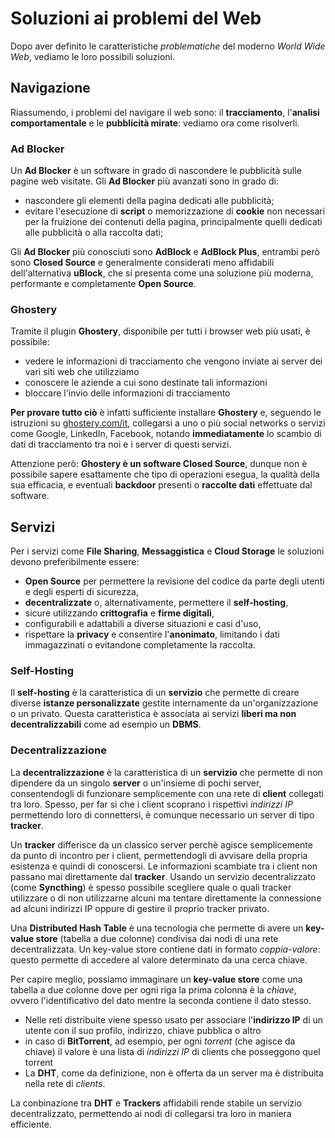 # Soluzioni ai problemi del Web

Dopo aver definito le caratteristiche _problematiche_ del moderno _World Wide Web_, vediamo le loro possibili soluzioni.

## Navigazione

Riassumendo, i problemi del navigare il web sono: il __tracciamento__, l'__analisi comportamentale__ e le __pubblicità mirate__: vediamo ora come risolverli.

### Ad Blocker

Un __Ad Blocker__ è un software in grado di nascondere le pubblicità sulle pagine web visitate. Gli __Ad Blocker__ più avanzati sono in grado di:

- nascondere gli elementi della pagina dedicati alle pubblicità;
- evitare l'esecuzione di __script__ o memorizzazione di __cookie__ non necessari per la fruizione dei contenuti della pagina, principalmente quelli dedicati alle pubblicità o alla raccolta dati;

Gli __Ad Blocker__ più conosciuti sono __AdBlock__ e __AdBlock Plus__, entrambi però sono __Closed Source__ e generalmente considerati meno affidabili dell'alternativa __uBlock__, che si presenta come una soluzione più moderna, performante e completamente __Open Source__.

### Ghostery

Tramite il plugin __Ghostery__, disponibile per tutti i browser web più usati, è possibile:

- vedere le informazioni di tracciamento che vengono inviate ai server dei vari siti web che utilizziamo
- conoscere le aziende a cui sono destinate tali informazioni
- bloccare l'invio delle informazioni di tracciamento

__Per provare tutto ciò__ è infatti sufficiente installare __Ghostery__ e, seguendo le istruzioni su [ghostery.com/it](http://ghostery.com/it/), collegarsi a uno o più social networks o servizi come Google, LinkedIn, Facebook, notando __immediatamente__ lo scambio di dati di tracciamento tra noi e i server di questi servizi.

Attenzione però: __Ghostery è un software Closed Source__, dunque non è possibile sapere esattamente che tipo di operazioni esegua, la qualità della sua efficacia, e eventuali __backdoor__ presenti o __raccolte dati__ effettuate dal software.

## Servizi

Per i servizi come __File Sharing__, __Messaggistica__ e __Cloud Storage__ le soluzioni devono preferibilmente essere:

- __Open Source__ per permettere la revisione del codice da parte degli utenti e degli esperti di sicurezza,
- __decentralizzate__ o, alternativamente, permettere il __self-hosting__,
- sicure utilizzando __crittografia__ e __firme digitali__,
- configurabili e adattabili a diverse situazioni e casi d'uso,
- rispettare la __privacy__ e consentire l'__anonimato__, limitando i dati immagazzinati o evitandone completamente la raccolta.

### Self-Hosting

Il __self-hosting__ è la caratteristica di un __servizio__ che permette di creare diverse __istanze personalizzate__ gestite internamente da un'organizzazione o un privato. Questa caratteristica è associata ai servizi __liberi ma non decentralizzabili__ come ad esempio un __DBMS__.

### Decentralizzazione

La __decentralizzazione__ è la caratteristica di un __servizio__ che permette di non dipendere da un singolo __server__ o un'insieme di pochi server, consentendogli di funzionare semplicemente con una rete di __client__ collegati tra loro. Spesso, per far si che i client scoprano i rispettivi _indirizzi IP_ permettendo loro di connettersi, è comunque necessario un server di tipo __tracker__.

Un __tracker__ differisce da un classico server perchè agisce semplicemente da punto di incontro per i client, permettendogli di avvisare della propria esistenza e quindi di conoscersi. Le informazioni scambiate tra i client non passano mai direttamente dal __tracker__. Usando un servizio decentralizzato (come __Syncthing__) è spesso possibile scegliere quale o quali tracker utilizzare o di non utilizzarne alcuni ma tentare direttamente la connessione ad alcuni indirizzi IP oppure di gestire il proprio tracker privato.

Una __Distributed Hash Table__ è una tecnologia che permette di avere un __key-value store__ (tabella a due colonne) condivisa dai nodi di una rete decentralizzata.  Un key-value store contiene dati in formato _coppia-valore_: questo permette di accedere al valore determinato da una cerca chiave.

Per capire meglio, possiamo immaginare un __key-value store__ come una tabella a due colonne dove per ogni riga la prima colonna è la _chiave_, ovvero l'identificativo del dato mentre la seconda contiene il dato stesso.

- Nelle reti distribuite viene spesso usato per associare l'__indirizzo IP__ di un utente con il suo profilo, indirizzo, chiave pubblica o altro
- in caso di __BitTorrent__, ad esempio, per ogni _torrent_ (che agisce da chiave) il valore è una lista di _indirizzi IP_ di clients che posseggono quel torrent
- La __DHT__, come da definizione, non è offerta da un server ma è distribuita nella rete di _clients_.

La conbinazione tra __DHT__ e __Trackers__ affidabili rende stabile un servizio decentralizzato, permettendo ai nodi di collegarsi tra loro in maniera efficiente.
